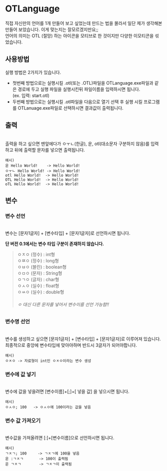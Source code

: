 # OTLanguage

직접 자신만의 언어를 1개 만들어 보고 싶었는데 만드는 법을 몰라서 일단 제가 생각해본 만들어 보았습니다. 이게 맞는지는 잘모르겠지만요;;</br>
언어의 의미는 OTL (절망) 하는 아이콘을 모티브로 한 것이지만 다양한 이모티콘을 섞었습니다.</br>

## 사용방법

실행 방법은 2가지가 있습니다.</br>
  * 첫번째 방법으로는 실행시킬 .otl(또는 .OTL)파일을 OTLanguage.exe파일과 같은 경로에 두고 실행 파일을 실행시킨뒤 파일이름을 입력하시면 됩니다.
</br>(ex. 입력: start.otl)</br>
  * 두번째 방법으로는 실행시킬 .otl파일을 다음으로 열기 선택 후 실행 시킬 프로그램를 OTLanuage.exe파일로 선택하시면 결과값이 출력됩니다.


## 출력

</br> 출력을 하고 싶으면 맨앞에다가 ㅇㅜㄴ(한글), 운, otl(대소문자 구분하지 않음)를 입력하고 뒤에 출력할 문자를 넣으면 출력됩니다.
```
예시)
운 Hello World!    -> Hello World!
ㅇㅜㄴ Hello World! -> Hello World!
otl Hello World!  -> Hello World!
OTL Hello World!  -> Hello World!
oTL Hello World!  -> Hello World!
```

## 변수


### 변수 선언
</br> 변수는 [문자1글자] + [변수타입] + [문자1글자]로 선언하시면 됩니다.</br>


**단 버전 0.1에서는 변수 타입 구분이 존재하지 않습니다.**       
>ㅇㅈㅇ (정수) : int형 </br>
>ㅇㅉㅇ (정수) : long형 </br>
>ㅇㅂㅇ (블린) : boolean형 </br>
>ㅇㅁㅇ (문자) : String형 </br>
>ㅇㄱㅇ (글자) : char형 </br>
>ㅇㅅㅇ (실수) : float형 </br>
>ㅇㅆㅇ (실수) : double형 </br>
> ###### ㅇ 대신 다른 문자를 넣어서 변수이름 선언 가능함!!

### 변수명 선언
</br> 변수를 생성하고 싶으면 [문자1글자] + [변수타입] + [문자1글자]로 이루어져 있습니다. 최종적으로 중앙에 변수타입에 맞아야하며 반드시 3글자가 되어야합니다.

```
예시) 
ㅇㅈㅇ -> 자료형이 int인 ㅇㅈㅇ이라는 변수 생성
```

### 변수에 값 넣기
</br> 변수에 값을 넣을려면 [변수이름]+[;]+[ 넣을 값] 을 넣으시면 됩니다.</br>

```
에시)
ㅇㅅㅇ; 100   -> ㅇㅅㅇ에 100이라는 값을 넣음
```


### 변수 값 가져오기
</br> 변수값을 가져올려면 [:]+[변수이름]으로 선언하시면 됩니다.</br>

```
예시)
ㄱㅈㄱ; 100     -> ㄱㅈㄱ에 100을 넣음
운 :ㄱㅈㄱ       -> 100이 출력됨
운 ㄱㅈㄱ        -> ㄱㅈㄱ이 출력됨
```
